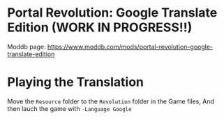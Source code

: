 # Portal Revolution: Google Translate Edition (WORK IN PROGRESS!!)

Moddb page: https://www.moddb.com/mods/portal-revolution-google-translate-edition


# Playing the Translation

Move the `Resource` folder to the `Revolution` folder in the Game files, And then lauch the game with `-Language Google`
